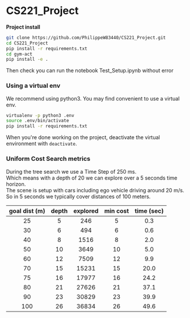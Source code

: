 # CS221_Project  

**Project install**  

```bash
git clone https://github.com/PhilippeW83440/CS221_Project.git
cd CS221_Project
pip install -r requirements.txt
cd gym-act
pip install -e .
```
Then check you can run the notebook Test_Setup.ipynb without error

### Using a virtual env

We recommend using python3. You may find convenient to use a virtual env.

```bash
virtualenv -p python3 .env
source .env/bin/activate
pip install -r requirements.txt
```

When you're done working on the project, deactivate the virtual environment with ```deactivate```.

### Uniform Cost Search metrics

During the tree search we use a Time Step of 250 ms.  
Which means with a depth of 20 we can explore over a 5 seconds time horizon.  
The scene is setup with cars including ego vehicle driving around 20 m/s.  
So in 5 seconds we typically cover distances of 100 meters.  

| goal dist (m)| depth | explored |  min cost  |  time (sec)| 
|:------------:|:-----:|:--------:|:----------:|:----------:|
|   25         |    5  |    246   |    5       |   0.3      |
|   30         |    6  |    494   |    6       |   0.6      |
|   40         |    8  |   1516   |    8       |   2.0      |
|   50         |   10  |   3649   |   10       |   5.0      | 
|   60         |   12  |   7509   |   12       |   9.9      |    
|   70         |   15  |  15231   |   15       |  20.0      |   
|   75         |   16  |  17977   |   16       |  24.2      |   
|   80         |   21  |  27626   |   21       |  37.1      |  
|   90         |   23  |  30829   |   23       |  39.9      |  
|  100         |   26  |  36834   |   26       |  49.6      |  




  

